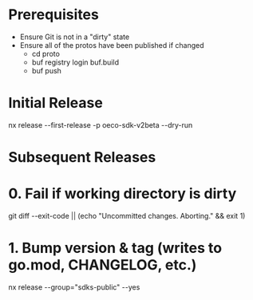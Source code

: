 # Prerequisites
- Ensure Git is not in a "dirty" state
- Ensure all of the protos have been published if changed
  - cd proto
  - buf registry login buf.build 
  - buf push

# Initial Release
nx release --first-release -p oeco-sdk-v2beta --dry-run

# Subsequent Releases

# 0. Fail if working directory is dirty
git diff --exit-code || (echo "Uncommitted changes. Aborting." && exit 1)

# 1. Bump version & tag (writes to go.mod, CHANGELOG, etc.)
nx release --group="sdks-public" --yes
